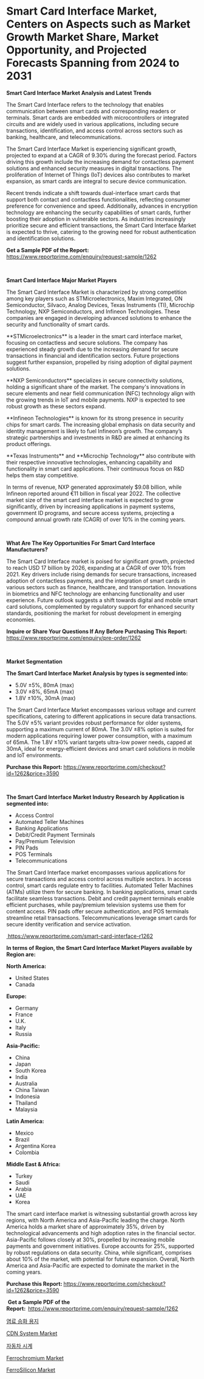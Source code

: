 <p><h1>Smart Card Interface Market, Centers on Aspects such as Market Growth Market Share, Market Opportunity, and Projected Forecasts Spanning from 2024 to 2031</h1></p><p><strong>Smart Card Interface Market Analysis and Latest Trends</strong></p>
<p><p>The Smart Card Interface refers to the technology that enables communication between smart cards and corresponding readers or terminals. Smart cards are embedded with microcontrollers or integrated circuits and are widely used in various applications, including secure transactions, identification, and access control across sectors such as banking, healthcare, and telecommunications. </p><p>The Smart Card Interface Market is experiencing significant growth, projected to expand at a CAGR of 9.30% during the forecast period. Factors driving this growth include the increasing demand for contactless payment solutions and enhanced security measures in digital transactions. The proliferation of Internet of Things (IoT) devices also contributes to market expansion, as smart cards are integral to secure device communication.</p><p>Recent trends indicate a shift towards dual-interface smart cards that support both contact and contactless functionalities, reflecting consumer preference for convenience and speed. Additionally, advances in encryption technology are enhancing the security capabilities of smart cards, further boosting their adoption in vulnerable sectors. As industries increasingly prioritize secure and efficient transactions, the Smart Card Interface Market is expected to thrive, catering to the growing need for robust authentication and identification solutions.</p></p>
<p><strong>Get a Sample PDF of the Report:&nbsp;</strong> <a href="https://www.reportprime.com/enquiry/request-sample/1262">https://www.reportprime.com/enquiry/request-sample/1262</a></p>
<p>&nbsp;</p>
<p><strong>Smart Card Interface Major Market Players</strong></p>
<p><p>The Smart Card Interface Market is characterized by strong competition among key players such as STMicroelectronics, Maxim Integrated, ON Semiconductor, Silvaco, Analog Devices, Texas Instruments (TI), Microchip Technology, NXP Semiconductors, and Infineon Technologies. These companies are engaged in developing advanced solutions to enhance the security and functionality of smart cards.</p><p>**STMicroelectronics** is a leader in the smart card interface market, focusing on contactless and secure solutions. The company has experienced steady growth due to the increasing demand for secure transactions in financial and identification sectors. Future projections suggest further expansion, propelled by rising adoption of digital payment solutions.</p><p>**NXP Semiconductors** specializes in secure connectivity solutions, holding a significant share of the market. The company's innovations in secure elements and near field communication (NFC) technology align with the growing trends in IoT and mobile payments. NXP is expected to see robust growth as these sectors expand.</p><p>**Infineon Technologies** is known for its strong presence in security chips for smart cards. The increasing global emphasis on data security and identity management is likely to fuel Infineon’s growth. The company’s strategic partnerships and investments in R&D are aimed at enhancing its product offerings.</p><p>**Texas Instruments** and **Microchip Technology** also contribute with their respective innovative technologies, enhancing capability and functionality in smart card applications. Their continuous focus on R&D helps them stay competitive.</p><p>In terms of revenue, NXP generated approximately $9.08 billion, while Infineon reported around €11 billion in fiscal year 2022. The collective market size of the smart card interface market is expected to grow significantly, driven by increasing applications in payment systems, government ID programs, and secure access systems, projecting a compound annual growth rate (CAGR) of over 10% in the coming years.</p></p>
<p>&nbsp;</p>
<p><strong>What Are The Key Opportunities For Smart Card Interface Manufacturers?</strong></p>
<p><p>The Smart Card Interface market is poised for significant growth, projected to reach USD 17 billion by 2026, expanding at a CAGR of over 10% from 2021. Key drivers include rising demands for secure transactions, increased adoption of contactless payments, and the integration of smart cards in various sectors such as finance, healthcare, and transportation. Innovations in biometrics and NFC technology are enhancing functionality and user experience. Future outlook suggests a shift towards digital and mobile smart card solutions, complemented by regulatory support for enhanced security standards, positioning the market for robust development in emerging economies.</p></p>
<p><strong>Inquire or Share Your Questions If Any Before Purchasing This Report:</strong> <a href="https://www.reportprime.com/enquiry/pre-order/1262">https://www.reportprime.com/enquiry/pre-order/1262</a></p>
<p>&nbsp;</p>
<p><strong>Market Segmentation</strong></p>
<p><strong>The Smart Card Interface Market Analysis by types is segmented into:</strong></p>
<p><ul><li>5.0V ±5%, 80mA (max)</li><li>3.0V ±8%, 65mA (max)</li><li>1.8V ±10%, 30mA (max)</li></ul></p>
<p><p>The Smart Card Interface Market encompasses various voltage and current specifications, catering to different applications in secure data transactions. The 5.0V ±5% variant provides robust performance for older systems, supporting a maximum current of 80mA. The 3.0V ±8% option is suited for modern applications requiring lower power consumption, with a maximum of 65mA. The 1.8V ±10% variant targets ultra-low power needs, capped at 30mA, ideal for energy-efficient devices and smart card solutions in mobile and IoT environments.</p></p>
<p><strong>Purchase this Report:&nbsp;</strong><a href="https://www.reportprime.com/checkout?id=1262&price=3590">https://www.reportprime.com/checkout?id=1262&price=3590</a></p>
<p>&nbsp;</p>
<p><strong>The Smart Card Interface Market Industry Research by Application is segmented into:</strong></p>
<p><ul><li>Access Control</li><li>Automated Teller Machines</li><li>Banking Applications</li><li>Debit/Credit Payment Terminals</li><li>Pay/Premium Television</li><li>PIN Pads</li><li>POS Terminals</li><li>Telecommunications</li></ul></p>
<p><p>The Smart Card Interface market encompasses various applications for secure transactions and access control across multiple sectors. In access control, smart cards regulate entry to facilities. Automated Teller Machines (ATMs) utilize them for secure banking. In banking applications, smart cards facilitate seamless transactions. Debit and credit payment terminals enable efficient purchases, while pay/premium television systems use them for content access. PIN pads offer secure authentication, and POS terminals streamline retail transactions. Telecommunications leverage smart cards for secure identity verification and service activation.</p></p>
<p><a href="https://www.reportprime.com/smart-card-interface-r1262">&nbsp;https://www.reportprime.com/smart-card-interface-r1262</a></p>
<p><strong>In terms of Region, the Smart Card Interface Market Players available by Region are:</strong></p>
<p>
    <p> <strong> North America: </strong>
        <ul>
            <li>United States</li>
            <li>Canada</li>
        </ul>
        </p> 
    <p> <strong> Europe: </strong>
        <ul>
            <li>Germany</li>
            <li>France</li>
            <li>U.K.</li>
            <li>Italy</li>
            <li>Russia</li>
        </ul>
        </p> 
    <p> <strong> Asia-Pacific: </strong>
        <ul>
            <li>China</li>
            <li>Japan</li>
            <li>South Korea</li>
            <li>India</li>
            <li>Australia</li>
            <li>China Taiwan</li>
            <li>Indonesia</li>
            <li>Thailand</li>
            <li>Malaysia</li>
        </ul>
        </p> 
    <p> <strong> Latin America: </strong>
        <ul>
            <li>Mexico</li>
            <li>Brazil</li>
            <li>Argentina Korea</li>
            <li>Colombia</li>
        </ul>
        </p> 
    <p> <strong> Middle East & Africa: </strong>
        <ul>
            <li>Turkey</li>
            <li>Saudi</li>
            <li>Arabia</li>
            <li>UAE</li>
            <li>Korea</li>
        </ul>
    </p>
    </p>
<p><p>The smart card interface market is witnessing substantial growth across key regions, with North America and Asia-Pacific leading the charge. North America holds a market share of approximately 35%, driven by technological advancements and high adoption rates in the financial sector. Asia-Pacific follows closely at 30%, propelled by increasing mobile payments and government initiatives. Europe accounts for 25%, supported by robust regulations on data security. China, while significant, comprises about 10% of the market, with potential for future expansion. Overall, North America and Asia-Pacific are expected to dominate the market in the coming years.</p></p>
<p><strong>Purchase this Report: </strong><a href="https://www.reportprime.com/checkout?id=1262&price=3590">https://www.reportprime.com/checkout?id=1262&price=3590</a></p>
<p>&nbsp;<strong>Get a Sample PDF of the Report:&nbsp;&nbsp;</strong><a href="https://www.reportprime.com/enquiry/request-sample/1262">https://www.reportprime.com/enquiry/request-sample/1262</a></p>
<p><strong></strong></p>
<p><p><a href="https://medium.com/@ejuynpri79/%EA%B8%80%EB%A1%9C%EB%B2%8C-%EC%97%BC%EB%A3%8C-%EC%8A%B9%ED%99%94-%EC%9D%B8%EC%87%84%EC%9A%A9-%EC%A2%85%EC%9D%B4-%EC%8B%9C%EC%9E%A5-%ED%8A%B8%EB%A0%8C%EB%93%9C-%EB%B6%84%EC%84%9D-%EB%B0%8F-%ED%96%A5%ED%9B%84-%EC%84%B1%EC%9E%A5-%EC%A0%84%EB%A7%9D-2024-2031-1c7ebf51845b">염료 승화 용지</a></p><p><a href="https://medium.com/@bsjdj3773/cdn-system-market-global-market-share-and-ranking-overall-sales-and-demand-forecast-2024-2031-4eef7528789f">CDN System Market</a></p><p><a href="https://medium.com/@ejuynpri79/%EC%9E%90%EB%8F%99%EC%B0%A8-%EC%8B%9C%EA%B3%84-%EC%8B%9C%EC%9E%A5%EC%9D%98-%EC%8B%9C%EC%9E%A5-%EB%8F%99%EB%A0%A5-2031%EB%85%84%EA%B9%8C%EC%A7%80%EC%9D%98-%EC%8B%9C%EC%9E%A5-%EB%8F%99%ED%96%A5-%EB%B0%8F-%EB%AF%B8%EB%9E%98-%EC%A0%84%EB%A7%9D-a2746f048bc0">자동차 시계</a></p><p><a href="https://www.linkedin.com/pulse/ferrochromium-market-strategic-insights-product-evolution-segmentation-oxjqc?trackingId=RnIeWJnuRaeL3OhP4hH7jg%3D%3D">Ferrochromium Market</a></p><p><a href="https://www.linkedin.com/pulse/ferrosilicon-market-size-segmentation-trends-growth-analysis-ub7mc?trackingId=7EjDL7pWSuOroMSSHEDYGQ%3D%3D">FerroSilicon Market</a></p></p>